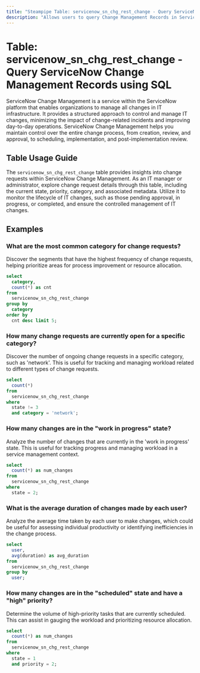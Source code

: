 ```yaml
---
title: "Steampipe Table: servicenow_sn_chg_rest_change - Query ServiceNow Change Management Records using SQL"
description: "Allows users to query Change Management Records in ServiceNow, specifically the details of change requests, providing insights into the lifecycle of IT changes."
---
```


# Table: servicenow_sn_chg_rest_change - Query ServiceNow Change Management Records using SQL

ServiceNow Change Management is a service within the ServiceNow platform that enables organizations to manage all changes in IT infrastructure. It provides a structured approach to control and manage IT changes, minimizing the impact of change-related incidents and improving day-to-day operations. ServiceNow Change Management helps you maintain control over the entire change process, from creation, review, and approval, to scheduling, implementation, and post-implementation review.

## Table Usage Guide

The `servicenow_sn_chg_rest_change` table provides insights into change requests within ServiceNow Change Management. As an IT manager or administrator, explore change request details through this table, including the current state, priority, category, and associated metadata. Utilize it to monitor the lifecycle of IT changes, such as those pending approval, in progress, or completed, and ensure the controlled management of IT changes.

## Examples

### What are the most common category for change requests?
Discover the segments that have the highest frequency of change requests, helping prioritize areas for process improvement or resource allocation.

```sql
select
  category,
  count(*) as cnt 
from
  servicenow_sn_chg_rest_change 
group by
  category 
order by
  cnt desc limit 5;
```

### How many change requests are currently open for a specific category?
Discover the number of ongoing change requests in a specific category, such as 'network'. This is useful for tracking and managing workload related to different types of change requests.

```sql
select
  count(*) 
from
  servicenow_sn_chg_rest_change 
where
  state != 3 
  and category = 'network';
```

### How many changes are in the "work in progress" state?
Analyze the number of changes that are currently in the 'work in progress' state. This is useful for tracking progress and managing workload in a service management context.

```sql
select
  count(*) as num_changes 
from
  servicenow_sn_chg_rest_change 
where
  state = 2;
```

### What is the average duration of changes made by each user?
Analyze the average time taken by each user to make changes, which could be useful for assessing individual productivity or identifying inefficiencies in the change process.

```sql
select
  user,
  avg(duration) as avg_duration 
from
  servicenow_sn_chg_rest_change 
group by
  user;
```

### How many changes are in the "scheduled" state and have a "high" priority?
Determine the volume of high-priority tasks that are currently scheduled. This can assist in gauging the workload and prioritizing resource allocation.

```sql
select
  count(*) as num_changes 
from
  servicenow_sn_chg_rest_change 
where
  state = 1 
  and priority = 2;
```